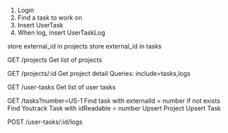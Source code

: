 1. Login
2. Find a task to work on
3. Insert UserTask
4. When log, insert UserTaskLog

store external_id in projects
store external_id in tasks

GET /projects
Get list of projects

GET /projects/:id
Get project detail
Queries: 
include=tasks,logs

GET /user-tasks
Get list of user tasks

GET /tasks?number=US-1
Find task with externalId = number
if not exists
Find Youtrack Task with idReadable = number
Upsert Project
Upsert Task

POST /user-tasks/:id/logs
